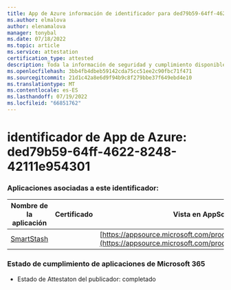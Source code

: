```yaml
---
title: App de Azure información de identificador para ded79b59-64ff-4622-8248-42111e954301
ms.author: elmalova
author: elenamalova
manager: tonybal
ms.date: 07/18/2022
ms.topic: article
ms.service: attestation
certification_type: attested
description: Toda la información de seguridad y cumplimiento disponible para ded79b59-64ff-4622-8248-42111e954301.
ms.openlocfilehash: 3bb4fb4dbeb59142cda75cc51ee2c90fbc71f471
ms.sourcegitcommit: 21d1c42a8e6d9f94b9c8f279bbe37f649ebd4e10
ms.translationtype: MT
ms.contentlocale: es-ES
ms.lasthandoff: 07/19/2022
ms.locfileid: "66851762"
---
```

# <a name="azure-app-id-ded79b59-64ff-4622-8248-42111e954301"></a>identificador de App de Azure: ded79b59-64ff-4622-8248-42111e954301


### <a name="apps-associated-with-this-id"></a>Aplicaciones asociadas a este identificador:
| **Nombre de la aplicación** | **Certificado** | **Vista en AppSource** |
|--------------|---------------|-----------------------|
| [SmartStash](../forward/WA200004223.md) |  | [https://appsource.microsoft.com/product/office/WA200004223](https://appsource.microsoft.com/product/office/WA200004223) |

### <a name="microsoft-365-app-compliance-status"></a>Estado de cumplimiento de aplicaciones de Microsoft 365
- Estado de Attestaton del publicador: completado
